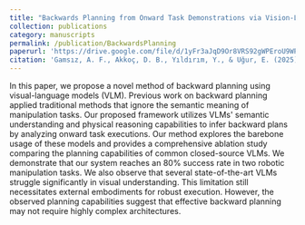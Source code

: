 ```yaml
---
title: "Backwards Planning from Onward Task Demonstrations via Vision-Language Model"
collection: publications
category: manuscripts
permalink: /publication/BackwardsPlanning
paperurl: 'https://drive.google.com/file/d/1yFr3aJqD9Or8VRS92gWPEroU9WP2qZu7/view?usp=sharing'
citation: 'Gamsız, A. F., Akkoç, D. B., Yıldırım, Y., & Uğur, E. (2025). Backwards planning from onward task demonstrations via vision-language models [Manuscript submitted for review]. 33rd IEEE Conference on Signal Processing and Communications Applications (SIU).'
---
```


In this paper, we propose a novel method of backward planning using visual-language models (VLM). Previous work on backward planning applied traditional methods that ignore the semantic meaning of manipulation tasks. Our proposed framework utilizes VLMs' semantic understanding and physical reasoning capabilities to infer backward plans by analyzing onward task executions. Our method explores the barebone usage of these models and provides a comprehensive ablation study comparing the planning capabilities of common closed-source VLMs. We demonstrate that our system reaches an 80\% success rate in two robotic manipulation tasks. We also observe that several state-of-the-art VLMs struggle significantly in visual understanding. This limitation still necessitates external embodiments for robust execution. However, the observed planning capabilities suggest that effective backward planning may not require highly complex architectures.
